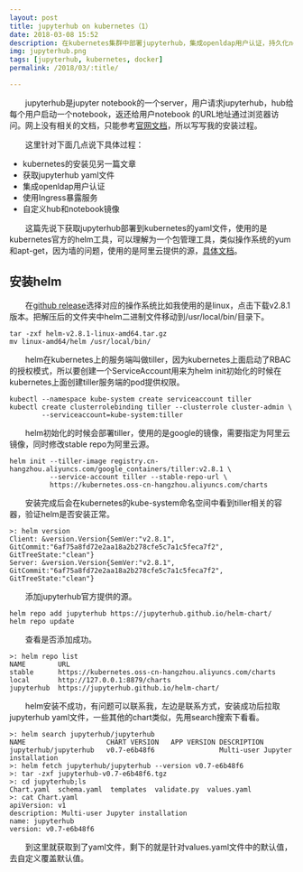```yaml
---
layout: post
title: jupyterhub on kubernetes（1）
date: 2018-03-08 15:52
description: 在kubernetes集群中部署jupyterhub，集成openldap用户认证，持久化notebook存储
img: jupyterhub.png
tags: [jupyterhub, kubernetes, docker]
permalink: /2018/03/:title/

---
```


&emsp;&emsp;jupyterhub是jupyter notebook的一个server，用户请求jupyterhub，hub给每个用户启动一个notebook，返还给用户notebook 的URL地址通过浏览器访问。网上没有相关的文档，只能参考[官网文档](https://zero-to-jupyterhub.readthedocs.io/en/latest/index.html)，所以写写我的安装过程。

&emsp;&emsp;这里针对下面几点说下具体过程：

- kubernetes的安装见另一篇文章
- 获取jupyterhub yaml文件
- 集成openldap用户认证
- 使用Ingress暴露服务
- 自定义hub和notebook镜像


&emsp;&emsp;这篇先说下获取jupyterhub部署到kubernetes的yaml文件，使用的是kubernetes官方的helm工具，可以理解为一个包管理工具，类似操作系统的yum和apt-get，因为墙的问题，使用的是阿里云提供的源，[具体文档](https://help.aliyun.com/document_detail/58587.html)。

## 安装helm
&emsp;&emsp;在[github release](https://github.com/kubernetes/helm/releases)选择对应的操作系统比如我使用的是linux，点击下载v2.8.1版本。把解压后的文件夹中helm二进制文件移动到/usr/local/bin/目录下。

```
tar -zxf helm-v2.8.1-linux-amd64.tar.gz
mv linux-amd64/helm /usr/local/bin/
```
&emsp;&emsp;helm在kubernetes上的服务端叫做tiller，因为kubernetes上面启动了RBAC的授权模式，所以要创建一个ServiceAccount用来为helm init初始化的时候在kubernetes上面创建tiller服务端的pod提供权限。

```
kubectl --namespace kube-system create serviceaccount tiller  
kubectl create clusterrolebinding tiller --clusterrole cluster-admin \
        --serviceaccount=kube-system:tiller
```
&emsp;&emsp;helm初始化的时候会部署tiller，使用的是google的镜像，需要指定为阿里云镜像，同时修改stable repo为阿里云源。

```
helm init --tiller-image registry.cn-hangzhou.aliyuncs.com/google_containers/tiller:v2.8.1 \ 
          --service-account tiller --stable-repo-url \
          https://kubernetes.oss-cn-hangzhou.aliyuncs.com/charts
```
&emsp;&emsp;安装完成后会在kubernetes的kube-system命名空间中看到tiller相关的容器，验证helm是否安装正常。

```
>: helm version
Client: &version.Version{SemVer:"v2.8.1", GitCommit:"6af75a8fd72e2aa18a2b278cfe5c7a1c5feca7f2", GitTreeState:"clean"}
Server: &version.Version{SemVer:"v2.8.1", GitCommit:"6af75a8fd72e2aa18a2b278cfe5c7a1c5feca7f2", GitTreeState:"clean"}
```
&emsp;&emsp;添加jupyterhub官方提供的源。

```
helm repo add jupyterhub https://jupyterhub.github.io/helm-chart/
helm repo update
```
&emsp;&emsp;查看是否添加成功。

```
>: helm repo list
NAME      	URL
stable    	https://kubernetes.oss-cn-hangzhou.aliyuncs.com/charts
local     	http://127.0.0.1:8879/charts
jupyterhub	https://jupyterhub.github.io/helm-chart/
```
&emsp;&emsp;helm安装不成功，有问题可以联系我，左边是联系方式，安装成功后拉取jupyterhub yaml文件，一些其他的chart类似，先用search搜索下看看。

```
>: helm search jupyterhub/jupyterhub
NAME                 	CHART VERSION	APP VERSION	DESCRIPTION
jupyterhub/jupyterhub	v0.7-e6b48f6 	           	Multi-user Jupyter installation
>: helm fetch jupyterhub/jupyterhub --version v0.7-e6b48f6
>: tar -zxf jupyterhub-v0.7-e6b48f6.tgz
>: cd jupyterhub;ls
Chart.yaml  schema.yaml  templates  validate.py  values.yaml
>: cat Chart.yaml
apiVersion: v1
description: Multi-user Jupyter installation
name: jupyterhub
version: v0.7-e6b48f6
```
&emsp;&emsp;到这里就获取到了yaml文件，剩下的就是针对values.yaml文件中的默认值，去自定义覆盖默认值。



